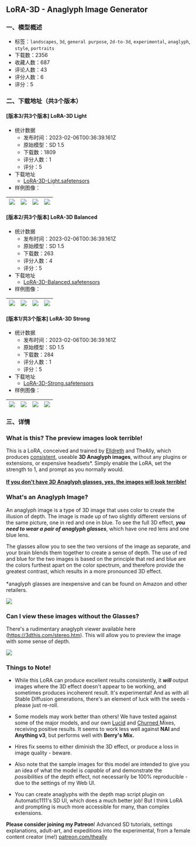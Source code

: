## LoRA-3D - Anaglyph Image Generator
### 一、模型概述

- 标签：`landscapes`, `3d`, `general purpose`, `2d-to-3d`, `experimental`, `anaglyph`, `style`, `portraits`
- 下载数：2356
- 收藏人数：687
- 评论人数：43
- 评分人数：6
- 评分：5

### 二、下载地址（共3个版本）

#### [版本3/共3个版本] LoRA-3D Light

- 统计数据
  - 发布时间：2023-02-06T00:36:39.161Z
  - 原始模型：SD 1.5
  - 下载数：1809
  - 评分人数：1
  - 评分：5
- 下载地址
  - [LoRA-3D-Light.safetensors](https://civitai.com/api/download/models/7401)
- 样例图像：

| <img src="https://image.civitai.com/xG1nkqKTMzGDvpLrqFT7WA/90007e1e-caf4-4d68-0d35-092fac2b7a00/width=450/70047.jpeg" /> | <img src="https://image.civitai.com/xG1nkqKTMzGDvpLrqFT7WA/d6b17732-78dc-4245-7d36-0c96a127ee00/width=450/69051.jpeg" /> | <img src="https://image.civitai.com/xG1nkqKTMzGDvpLrqFT7WA/68a4d198-5555-4877-7039-8c709dd99800/width=450/69129.jpeg" /> | <img src="https://image.civitai.com/xG1nkqKTMzGDvpLrqFT7WA/eee8aa4f-8357-4e5b-22bf-4b24745bfe00/width=450/69068.jpeg" /> |
| ---- | ---- | ---- | ---- |

#### [版本2/共3个版本] LoRA-3D Balanced

- 统计数据
  - 发布时间：2023-02-06T00:36:39.161Z
  - 原始模型：SD 1.5
  - 下载数：263
  - 评分人数：4
  - 评分：5
- 下载地址
  - [LoRA-3D-Balanced.safetensors](https://civitai.com/api/download/models/7370)
- 样例图像：

| <img src="https://image.civitai.com/xG1nkqKTMzGDvpLrqFT7WA/b29c7af3-910d-4442-dea6-059b13a12b00/width=450/69070.jpeg" /> | <img src="https://image.civitai.com/xG1nkqKTMzGDvpLrqFT7WA/d157c42f-d8cb-4008-5e06-9a4876d59300/width=450/69052.jpeg" /> | <img src="https://image.civitai.com/xG1nkqKTMzGDvpLrqFT7WA/855997de-412e-42e7-5487-46c79e2c8000/width=450/69132.jpeg" /> | <img src="https://image.civitai.com/xG1nkqKTMzGDvpLrqFT7WA/eb12ac40-94d7-4b58-f091-cc303cbf1100/width=450/69069.jpeg" /> |
| ---- | ---- | ---- | ---- |

#### [版本1/共3个版本] LoRA-3D Strong

- 统计数据
  - 发布时间：2023-02-06T00:36:39.161Z
  - 原始模型：SD 1.5
  - 下载数：284
  - 评分人数：1
  - 评分：5
- 下载地址
  - [LoRA-3D-Strong.safetensors](https://civitai.com/api/download/models/7371)
- 样例图像：

| <img src="https://image.civitai.com/xG1nkqKTMzGDvpLrqFT7WA/235047d1-a256-4acc-208d-6f2ea3eae600/width=450/69072.jpeg" /> | <img src="https://image.civitai.com/xG1nkqKTMzGDvpLrqFT7WA/0a91eca4-d809-4294-18b0-2babf5298100/width=450/69053.jpeg" /> | <img src="https://image.civitai.com/xG1nkqKTMzGDvpLrqFT7WA/83f75213-6a05-4fe7-effe-2dfbe03e7b00/width=450/69071.jpeg" /> | <img src="https://image.civitai.com/xG1nkqKTMzGDvpLrqFT7WA/be343d93-0132-47aa-9954-2b54f8939500/width=450/69135.jpeg" /> |
| ---- | ---- | ---- | ---- |


### 三、详情
<h3>What is this? The preview images look terrible!</h3><p>This is a LoRA, conceived and trained by <a target="_blank" rel="ugc" href="https://civitai.com/user/elldreth">Elldreth</a> and TheAlly, which produces <u>consistent</u>, useable <strong>3D Anaglyph images</strong>, without any plugins or extensions, or expensive headsets*. Simply enable the LoRA, set the strength to 1, and prompt as you normally would.<br /><br /><strong><u>If you don't have 3D Anaglyph glasses, yes, the images will look terrible!</u></strong></p><p></p><h3>What's an Anaglyph Image?</h3><p>An anaglyph image is a type of 3D image that uses color to create the illusion of depth. The image is made up of two slightly different versions of the same picture, one in red and one in blue. To see the full 3D effect, <strong><em>you need to wear a pair of anaglyph glasses</em></strong>, which have one red lens and one blue lens.</p><p>The glasses allow you to see the two versions of the image as separate, and your brain blends them together to create a sense of depth. The use of red and blue for the two images is based on the principle that red and blue are the colors furthest apart on the color spectrum, and therefore provide the greatest contrast, which results in a more pronounced 3D effect.<br /><br />*anaglyph glasses are inexpensive and can be found on Amazon and other retailers.<br /></p><img src="https://imagecache.civitai.com/xG1nkqKTMzGDvpLrqFT7WA/bc6d88b8-cd93-43cf-e135-a59d23157000/width=525" /><p></p><h3>Can I view these images without the Glasses?</h3><p>There's a rudimentary anaglyph viewer available here (<a target="_blank" rel="ugc" href="https://3dthis.com/stereo.htm">https://3dthis.com/stereo.htm</a>). This will allow you to preview the image with some sense of depth.</p><img src="https://imagecache.civitai.com/xG1nkqKTMzGDvpLrqFT7WA/f5a6af70-c114-4050-86fa-55e28277b100/width=525" /><p></p><h3>Things to Note!</h3><ul><li><p>While this LoRA can produce excellent results consistently, it <strong><em>will </em></strong>output images where the 3D effect doesn't appear to be working, and sometimes produces incoherent result. It's experimental! And as with all Stable Diffusion generations, there's an element of luck with the seeds - please just re-roll.</p></li><li><p>Some models may work better than others! We have tested against some of the major models, and our own <a target="_blank" rel="ugc" href="https://civitai.com/models/1366/elldreths-lucid-mix">Lucid</a> and <a target="_blank" rel="ugc" href="https://civitai.com/models/3848/theallys-mix-ii-churned">Churned </a>Mixes, receiving positive results. It seems to work less well against <strong>NAI </strong>and <strong>Anything v3</strong>, but performs well with <strong>Berry's Mix.</strong></p></li><li><p>Hires fix seems to either diminish the 3D effect, or produce a loss in image quality - beware.</p></li><li><p>Also note that the sample images for this model are intended to give you an idea of what the model is <em>capable </em>of and demonstrate the <em>possibilities </em>of the depth effect, not necessarily be 100% reproducible - due to the settings of my Web UI.</p></li><li><p>You can create anaglyphs with the depth map script plugin on Automatic1111's SD UI, which does a much better job! But I think LoRA and prompting is much more accessible for many, than complex extensions.</p></li></ul><p></p><p><strong>Please consider joining my Patreon</strong>! Advanced SD tutorials, settings explanations, adult-art, and expeditions into the experimental, from a female content creator (me!) <a target="_blank" rel="ugc" href="http://patreon.com/theally">patreon.com/theally</a></p>